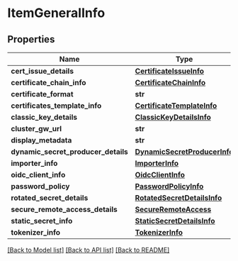 # ItemGeneralInfo

## Properties
Name | Type | Description | Notes
------------ | ------------- | ------------- | -------------
**cert_issue_details** | [**CertificateIssueInfo**](CertificateIssueInfo.md) |  | [optional] 
**certificate_chain_info** | [**CertificateChainInfo**](CertificateChainInfo.md) |  | [optional] 
**certificate_format** | **str** |  | [optional] 
**certificates_template_info** | [**CertificateTemplateInfo**](CertificateTemplateInfo.md) |  | [optional] 
**classic_key_details** | [**ClassicKeyDetailsInfo**](ClassicKeyDetailsInfo.md) |  | [optional] 
**cluster_gw_url** | **str** |  | [optional] 
**display_metadata** | **str** |  | [optional] 
**dynamic_secret_producer_details** | [**DynamicSecretProducerInfo**](DynamicSecretProducerInfo.md) |  | [optional] 
**importer_info** | [**ImporterInfo**](ImporterInfo.md) |  | [optional] 
**oidc_client_info** | [**OidcClientInfo**](OidcClientInfo.md) |  | [optional] 
**password_policy** | [**PasswordPolicyInfo**](PasswordPolicyInfo.md) |  | [optional] 
**rotated_secret_details** | [**RotatedSecretDetailsInfo**](RotatedSecretDetailsInfo.md) |  | [optional] 
**secure_remote_access_details** | [**SecureRemoteAccess**](SecureRemoteAccess.md) |  | [optional] 
**static_secret_info** | [**StaticSecretDetailsInfo**](StaticSecretDetailsInfo.md) |  | [optional] 
**tokenizer_info** | [**TokenizerInfo**](TokenizerInfo.md) |  | [optional] 

[[Back to Model list]](../README.md#documentation-for-models) [[Back to API list]](../README.md#documentation-for-api-endpoints) [[Back to README]](../README.md)


